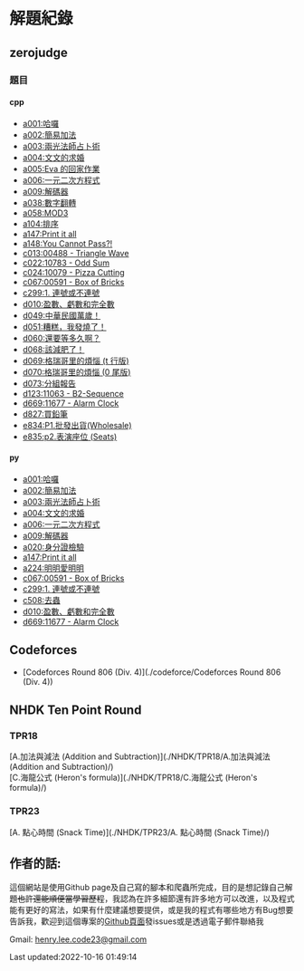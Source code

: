 # 解題紀錄

## zerojudge

### 題目

#### cpp

- [a001:哈囉](./zerojudge/a001)
- [a002:簡易加法](./zerojudge/a002)
- [a003:兩光法師占卜術](./zerojudge/a003)
- [a004:文文的求婚](./zerojudge/a004)
- [a005:Eva 的回家作業](./zerojudge/a005)
- [a006:一元二次方程式](./zerojudge/a006)
- [a009:解碼器](./zerojudge/a009)
- [a038:數字翻轉](./zerojudge/a038)
- [a058:MOD3](./zerojudge/a058)
- [a104:排序](./zerojudge/a104)
- [a147:Print it all](./zerojudge/a147)
- [a148:You Cannot Pass?!](./zerojudge/a148)
- [c013:00488 - Triangle Wave](./zerojudge/c013)
- [c022:10783 - Odd Sum](./zerojudge/c022)
- [c024:10079 - Pizza Cutting](./zerojudge/c024)
- [c067:00591 - Box of Bricks](./zerojudge/c067)
- [c299:1. 連號或不連號](./zerojudge/c299)
- [d010:盈數、虧數和完全數](./zerojudge/d010)
- [d049:中華民國萬歲！](./zerojudge/d049)
- [d051:糟糕，我發燒了！](./zerojudge/d051)
- [d060:還要等多久啊？](./zerojudge/d060)
- [d068:該減肥了！](./zerojudge/d068)
- [d069:格瑞哥里的煩惱 (t 行版)](./zerojudge/d069)
- [d070:格瑞哥里的煩惱 (0 尾版)](./zerojudge/d070)
- [d073:分組報告](./zerojudge/d073)
- [d123:11063 - B2-Sequence](./zerojudge/d123)
- [d669:11677 - Alarm Clock](./zerojudge/d669)
- [d827:買鉛筆](./zerojudge/d827)
- [e834:P1.批發出貨(Wholesale)](./zerojudge/e834)
- [e835:p2.表演座位 (Seats)](./zerojudge/e835)

#### py

- [a001:哈囉](./zerojudge/a001)
- [a002:簡易加法](./zerojudge/a002)
- [a003:兩光法師占卜術](./zerojudge/a003)
- [a004:文文的求婚](./zerojudge/a004)
- [a006:一元二次方程式](./zerojudge/a006)
- [a009:解碼器](./zerojudge/a009)
- [a020:身分證檢驗](./zerojudge/a020)
- [a147:Print it all](./zerojudge/a147)
- [a224:明明愛明明](./zerojudge/a224)
- [c067:00591 - Box of Bricks](./zerojudge/c067)
- [c299:1. 連號或不連號](./zerojudge/c299)
- [c508:去蟲](./zerojudge/c508)
- [d010:盈數、虧數和完全數](./zerojudge/d010)
- [d669:11677 - Alarm Clock](./zerojudge/d669)

## Codeforces


- [Codeforces Round 806 (Div. 4)](./codeforce/Codeforces Round 806 (Div. 4))

## NHDK Ten Point Round

### TPR18

[A.加法與減法 (Addition and Subtraction)](./NHDK/TPR18/A.加法與減法 (Addition and Subtraction)/)  
[C.海龍公式 (Heron's formula)](./NHDK/TPR18/C.海龍公式 (Heron's formula)/)  
### TPR23

[A. 點心時間 (Snack Time)](./NHDK/TPR23/A. 點心時間 (Snack Time)/)  
## 作者的話:
這個網站是使用Github page及自己寫的腳本和爬蟲所完成，目的是想記錄自己解題~~也許還能順便當學習歷程~~，我認為在許多細節還有許多地方可以改進，以及程式能有更好的寫法，如果有什麼建議想要提供，或是我的程式有哪些地方有Bug想要告訴我，歡迎到這個專案的[Github頁面](https://henryleecode23.github.io/solve_record/)發issues或是透過電子郵件聯絡我

Gmail: henry.lee.code23@gmail.com

Last updated:2022-10-16 01:49:14